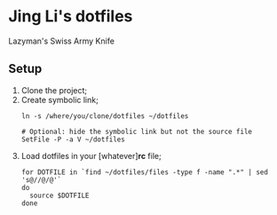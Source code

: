 # Jing Li's dotfiles

Lazyman's Swiss Army Knife

## Setup

1. Clone the project;
2. Create symbolic link;
    ```shell-script
    ln -s /where/you/clone/dotfiles ~/dotfiles
    
    # Optional: hide the symbolic link but not the source file
    SetFile -P -a V ~/dotfiles
    ```
3. Load dotfiles in your [whatever]**rc** file;
    ```shell-script
    for DOTFILE in `find ~/dotfiles/files -type f -name ".*" | sed 's@//@/@'`
    do
      source $DOTFILE
    done
    ```
